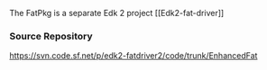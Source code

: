 The FatPkg is a separate Edk 2 project [[Edk2-fat-driver]]

### Source Repository

<https://svn.code.sf.net/p/edk2-fatdriver2/code/trunk/EnhancedFat>
